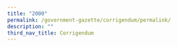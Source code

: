 ```yaml
---
title: "2000"
permalink: /government-gazette/corrigendum/permalink/
description: ""
third_nav_title: Corrigendum
---
```

